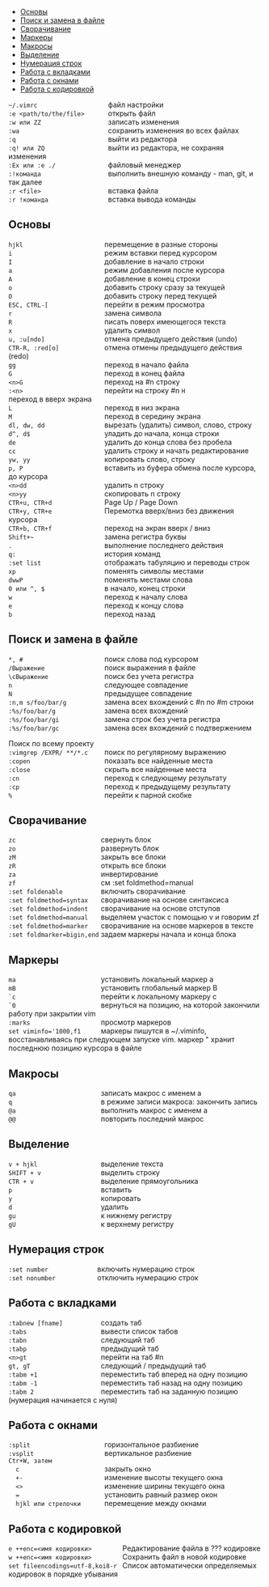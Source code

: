 
- [Основы](#osnovi)               
- [Поиск и замена в файле](#poisk)
- [Сворачивание](#svernut)
- [Маркеры](#mark)
- [Макросы](#mac)
- [Выделение](#select)
- [Нумерация строк](#nu)
- [Работа с вкладками](#tab)
- [Работа с окнами](#window)
- [Работа с кодировкой](#coder)

`~/.vimrc                   ` файл настройки    
`:e <path/to/the/file>      ` открыть файл    
`:w или ZZ                  ` записать изменения     
`:wa                        ` сохранить изменения во всех файлах    
`:q                         ` выйти из редактора    
`:q! или ZQ                 ` выйти из редактора, не сохраняя изменения    
`:Ex или :e ./              ` файловый менеджер    
`:!команда                  ` выполнить внешную команду - man, git, и так далее    
`:r <file>                  ` вставка файла    
`:r !команда                ` вставка вывода команды    

## <a id="osnovi">Основы</a>

` hjkl                       `  перемещение в разные стороны    
` i                          ` режим вставки перед курсором    
` I                          `  добавление в начало строки   
` a                          `  режим добавления после курсора    
` A                          `  добавление в конец строки    
` o                          `  добавить строку сразу за текущей      
` O                          `  добавить строку перед текущей  
` ESC, CTRL-[                `  перейти в режим просмотра    
` r                          `  замена символа    
` R                          `  писать поверх имеющегося текста    
` x                          `  удалить символ    
` u, :u[ndo]                 `  отмена предыдущего действия (undo)    
` CTR-R, :red[o]             `  отмена отмены предыдущего действия (redo)    
` gg                         `  переход в начало файла    
` G                          `  переход в конец файла    
` <n>G                       `  переход на #n строку    
` :<n>                       `  перейти на строку #n 
` H                          `  переход в вверх экрана      
` L                          `  переход в низ экрана      
` M                          `  переход в середину экрана  
` dl, dw, dd                 `  вырезать (удалить) символ, слово, строку       
` d^, d$                     `  уладить до начала, конца строки    
` de                         `  удалить до конца слова без пробела        
` cc                         `  удалить строку и начать редактирование        
` yw, yy                     `  копировать слово, строку    
` p, P                       `  вставить из буфера обмена после курсора, до курсора    
` <n>dd                      `  удалить n строку    
` <n>yy                      `  скопировать n строку    
` CTR+u, CTR+d               `  Page Up / Page Down    
` CTR+y, CTR+e               `  Перемотка вверх/вниз без движения курсора   
` CTR+b, CTR+f               `  переход на экран вверх / вниз             
` Shift+~                    `  замена регистра буквы    
` .                          `  выполнение последнего действия    
` q:                         `  история команд      
` :set list                  `  отображать табуляцию и переводы строк    
` xp                         `  поменять символы местами    
` dwwP                       `  поменять местами слова    
` 0 или ^, $                 `  в начало, конец строки    
` w                          `  переход к началу слова    
` e                          `  переход к концу слова    
` b                          `  переход назад    

## <a id="poisk">Поиск и замена в файле</a>

` *, #                       `  поиск слова под курсором    
` /Выражение                 `  поиск выражения в файле    
` \cВыражение                `  поиск без учета регистра    
` n                          `  следующее совпадение    
` N                          `  предыдущее совпадение    
` :n,m s/foo/bar/g           `  замена всех вхождений с #n по #m строки     
` :%s/foo/bar/g              `  замена всех вхождений    
` :%s/foo/bar/gi             `  замена строк без учета регистра    
` :%s/foo/bar/gс             ` замена всех вхождений с подтвержением    

Поиск по всему проекту    
` :vimgrep /EXPR/ **/*.c     `  поиск по регулярному выражению   
` :copen                     `  показать все найденные места    
` :close                     `  скрыть все найденные места    
` :cn                        `  переход к следующему результату    
` :cp                        `  переход к предыдущему результату    
` %                          `  перейти к парной скобке    

## <a id="svernut">Сворачивание</a>
` zc                        `  свернуть блок     
` zo                        `  развернуть блок     
` zM                        `  закрыть все блоки    
` zR                        `  открыть все блоки    
` za                        `  инвертирование    
` zf                        `  см :set foldmethod=manual    
` :set foldenable           `  включить свoрачивание    
` :set foldmethod=syntax    `  сворачивание на основе синтаксиса    
` :set foldmethod=indent    `  сворачивание на основе отступов    
` :set foldmethod=manual    `  выделяем участок с помощью v и говорим zf     
` :set foldmethod=marker    `  сворачивание на основе маркеров в тексте    
` :set foldmarker=bigin,end `  задаем маркеры начала и конца блока    

## <a id="mark">Маркеры</a>
` ma                        `  установить локальный маркер a    
` mB                        `  установить глобальный маркер B    
``` `c                        ```  перейти к локальному маркеру c    
``` `0                        ```  вернуться на позицию, на которой закончили работу при закрытии vim    
` :marks                    `  просмотр маркеров    
` set viminfo='1000,f1      `  маркеры пишутся в ~/.viminfo, восстанавливаясь при следующем запуске vim. маркер " хранит  последнюю позицию курсора в файле
                       
 ## <a id="mac">Макросы</a>
` qa                        `  записать макрос с именем a    
` q                         `  в режиме записи макроса: закончить запись    
` @a                        `  выполнить макрос с именем a    
` @@                        `  повторить последний макрос    

 ## <a id="select">Выделение</a>
` v + hjkl                  `  выделение текста    
` SHIFT + v                 `  выделить строку    
` CTR + v                   `  выделение прямоугольника    
` p                         `  вставить    
` y                         `  копировать    
` d                         `  удалить    
` gu                        `  к нижнему регистру    
` gU                        `  к верхнему регистру

## <a id="nu">Нумерация строк</a>

` :set number              `  включить нумерацию строк    
` :set nonumber            `  отключить нумерацию строк    

## <a id="tab">Работа с вкладками</a>
` :tabnew [fname]           `  создать таб    
` :tabs                     `  вывести список табов    
` :tabn                     `  следующий таб    
` :tabp                     `  предыдущий таб    
` <n>gt                     `  перейти на таб #n    
` gt, gT                    `  следующий / предыдущий таб    
` :tabm +1                  `  переместить таб вперед на одну позицию    
` :tabm -1                  `  переместить таб назад на одну позицию    
` :tabm 2                   `  переместить таб на заданную позицию  (нумерация начинается с нуля)         
                          

## <a id="window">Работа с окнами</a>
` :split                     `  горизонтальное разбиение     
` :vsplit                    `  вертикальное разбиение    
` Ctr+W, затем               `    
`   с                        `  закрыть окно    
`   +-                       `  изменение высоты текущего окна    
`   <>                       `  изменение ширины текущего окна    
`   =                        `  установить равный размер окон    
`   hjkl или стрелочки       `  перемещение между окнами    

## <a id="coder">Работа с кодировкой</a>
` e ++enc=<имя кодировки>         `  Редактирование файла в ??? кодировке    
` w ++enc=<имя кодировки>         `  Сохранить файл в новой кодировке    
` set fileencodings=utf-8,koi8-r  `  Список автоматически определяемых кодировок в порядке убывания    
